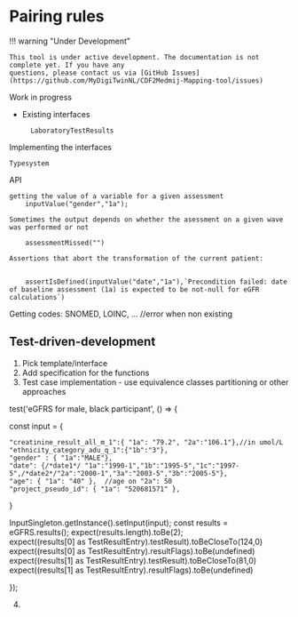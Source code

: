 # Pairing rules


!!! warning "Under Development"
    
    This tool is under active development. The documentation is not complete yet. If you have any 
    questions, please contact us via [GitHub Issues](https://github.com/MyDigiTwinNL/CDF2Medmij-Mapping-tool/issues)

Work in progress

- Existing interfaces
        
        LaboratoryTestResults


Implementing the interfaces

    Typesystem

API

    getting the value of a variable for a given assessment
        inputValue("gender","1a");
    
    Sometimes the output depends on whether the asessment on a given wave was performed or not
    
        assessmentMissed("")
    
    Assertions that abort the transformation of the current patient:

    
        assertIsDefined(inputValue("date","1a"),`Precondition failed: date of baseline assessment (1a) is expected to be not-null for eGFR calculations`)


Getting codes: SNOMED, LOINC, ...
//error when non existing


## Test-driven-development

1. Pick template/interface
2. Add specification for the functions
3. Test case implementation - use equivalence classes partitioning or other approaches

test('eGFRS for male, black participant', () => {

  const input = {
   
    "creatinine_result_all_m_1":{ "1a": "79.2", "2a":"106.1"},//in umol/L
    "ethnicity_category_adu_q_1":{"1b":"3"},
    "gender" : { "1a":"MALE"},
    "date": {/*date1*/ "1a":"1990-1","1b":"1995-5","1c":"1997-5",/*date2*/"2a":"2000-1","3a":"2003-5","3b":"2005-5"},
    "age": { "1a": "40" },  //age on "2a": 50  
    "project_pseudo_id": { "1a": "520681571" },
  }  

  InputSingleton.getInstance().setInput(input);
  const results = eGFRS.results();
  expect(results.length).toBe(2);  
  expect((results[0] as TestResultEntry).testResult).toBeCloseTo(124,0)
  expect((results[0] as TestResultEntry).resultFlags).toBe(undefined)
  expect((results[1] as TestResultEntry).testResult).toBeCloseTo(81,0)  
  expect((results[1] as TestResultEntry).resultFlags).toBe(undefined)

  

});



4. 